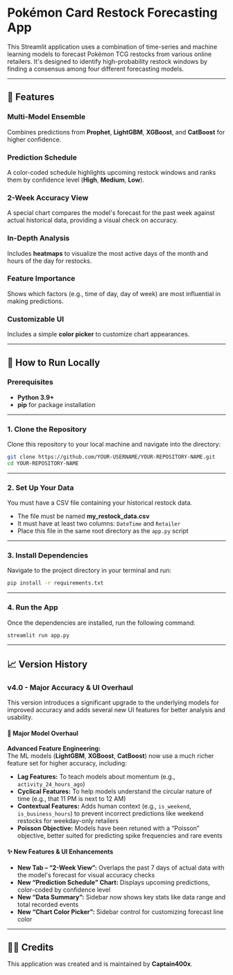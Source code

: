 # Pokémon Card Restock Forecasting App

This Streamlit application uses a combination of time-series and machine learning models to forecast Pokémon TCG restocks from various online retailers. It's designed to identify high-probability restock windows by finding a consensus among four different forecasting models.

---

## 🧩 Features

### Multi-Model Ensemble
Combines predictions from **Prophet**, **LightGBM**, **XGBoost**, and **CatBoost** for higher confidence.

### Prediction Schedule
A color-coded schedule highlights upcoming restock windows and ranks them by confidence level (**High**, **Medium**, **Low**).

### 2-Week Accuracy View
A special chart compares the model's forecast for the past week against actual historical data, providing a visual check on accuracy.

### In-Depth Analysis
Includes **heatmaps** to visualize the most active days of the month and hours of the day for restocks.

### Feature Importance
Shows which factors (e.g., time of day, day of week) are most influential in making predictions.

### Customizable UI
Includes a simple **color picker** to customize chart appearances.

---

## 🧠 How to Run Locally

### Prerequisites
- **Python 3.9+**
- **pip** for package installation

---

### 1. Clone the Repository
Clone this repository to your local machine and navigate into the directory:

```bash
git clone https://github.com/YOUR-USERNAME/YOUR-REPOSITORY-NAME.git
cd YOUR-REPOSITORY-NAME
```

---

### 2. Set Up Your Data
You must have a CSV file containing your historical restock data.

- The file must be named **my_restock_data.csv**
- It must have at least two columns: `DateTime` and `Retailer`
- Place this file in the same root directory as the `app.py` script

---

### 3. Install Dependencies
Navigate to the project directory in your terminal and run:

```bash
pip install -r requirements.txt
```

---

### 4. Run the App
Once the dependencies are installed, run the following command:

```bash
streamlit run app.py
```

---

## 📈 Version History

### v4.0 - Major Accuracy & UI Overhaul
This version introduces a significant upgrade to the underlying models for improved accuracy and adds several new UI features for better analysis and usability.

#### 🧠 Major Model Overhaul
**Advanced Feature Engineering:**  
The ML models (**LightGBM**, **XGBoost**, **CatBoost**) now use a much richer feature set for higher accuracy, including:

- **Lag Features:** To teach models about momentum (e.g., `activity_24_hours_ago`)
- **Cyclical Features:** To help models understand the circular nature of time (e.g., that 11 PM is next to 12 AM)
- **Contextual Features:** Adds human context (e.g., `is_weekend`, `is_business_hours`) to prevent incorrect predictions like weekend restocks for weekday-only retailers
- **Poisson Objective:** Models have been retuned with a “Poisson” objective, better suited for predicting spike frequencies and rare events

#### ✨ New Features & UI Enhancements
- **New Tab – “2-Week View”:** Overlaps the past 7 days of actual data with the model's forecast for visual accuracy checks  
- **New “Prediction Schedule” Chart:** Displays upcoming predictions, color-coded by confidence level  
- **New “Data Summary”:** Sidebar now shows key stats like data range and total recorded events  
- **New “Chart Color Picker”:** Sidebar control for customizing forecast line color  

---

## 👨‍💻 Credits
This application was created and is maintained by **Captain400x**.

